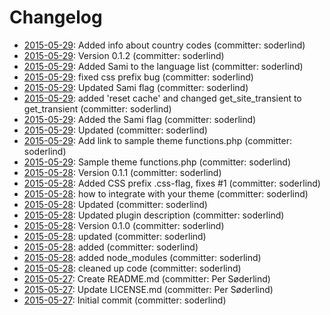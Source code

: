 # Changelog

- [2015-05-29](https://github.com/soderlind/css-flags/2118ae8): Added info about country codes (committer: soderlind) 
- [2015-05-29](https://github.com/soderlind/css-flags/c51f0c7): Version 0.1.2 (committer: soderlind) 
- [2015-05-29](https://github.com/soderlind/css-flags/99f7518): Added Sami to the language list (committer: soderlind) 
- [2015-05-29](https://github.com/soderlind/css-flags/396d51f): fixed css prefix bug (committer: soderlind) 
- [2015-05-29](https://github.com/soderlind/css-flags/859cc37): Updated Sami flag (committer: soderlind) 
- [2015-05-29](https://github.com/soderlind/css-flags/28d6c9b): added &#x27;reset cache&#x27; and changed get_site_transient to get_transient (committer: soderlind) 
- [2015-05-29](https://github.com/soderlind/css-flags/020273d): Added the Sami flag (committer: soderlind) 
- [2015-05-29](https://github.com/soderlind/css-flags/4cd5fbd): Updated (committer: soderlind) 
- [2015-05-29](https://github.com/soderlind/css-flags/b798fb6): Add link to sample theme functions.php (committer: soderlind) 
- [2015-05-29](https://github.com/soderlind/css-flags/0cefb1b): Sample theme functions.php (committer: soderlind) 
- [2015-05-28](https://github.com/soderlind/css-flags/a0ae015): Version 0.1.1 (committer: soderlind) 
- [2015-05-28](https://github.com/soderlind/css-flags/2f47daa): Added CSS prefix .css-flag, fixes #1 (committer: soderlind) 
- [2015-05-28](https://github.com/soderlind/css-flags/2df274c): how to integrate with your theme (committer: soderlind) 
- [2015-05-28](https://github.com/soderlind/css-flags/a7ba5cb): Updated (committer: soderlind) 
- [2015-05-28](https://github.com/soderlind/css-flags/90c711f): Updated plugin description (committer: soderlind) 
- [2015-05-28](https://github.com/soderlind/css-flags/8ec82be): Version 0.1.0 (committer: soderlind) 
- [2015-05-28](https://github.com/soderlind/css-flags/20a3a1b): updated (committer: soderlind) 
- [2015-05-28](https://github.com/soderlind/css-flags/6e9ca91): added (committer: soderlind) 
- [2015-05-28](https://github.com/soderlind/css-flags/0309242): added node_modules (committer: soderlind) 
- [2015-05-28](https://github.com/soderlind/css-flags/6a959e8): cleaned up code (committer: soderlind) 
- [2015-05-27](https://github.com/soderlind/css-flags/7a71259): Create README.md (committer: Per Søderlind) 
- [2015-05-27](https://github.com/soderlind/css-flags/e12198a): Update LICENSE.md (committer: Per Søderlind) 
- [2015-05-27](https://github.com/soderlind/css-flags/8218801): Initial commit (committer: soderlind) 

